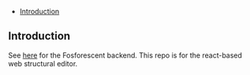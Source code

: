 - [Introduction](#introduction)

## Introduction

See [here](https://github.com/fosforescent/fosforescent-js) for the Fosforescent backend.  This repo is for the react-based web structural editor. 




